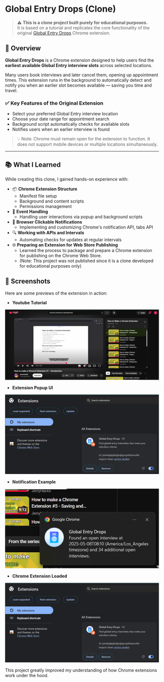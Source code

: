 ﻿# Global Entry Drops (Clone)

> ⚠️ **This is a clone project built purely for educational purposes.**  
> It is based on a tutorial and replicates the core functionality of the original [Global Entry Drops](https://chromewebstore.google.com/detail/global-entry-drops/mljieicmojbnoockkgjfobamclclafmi) Chrome extension.

## 🧭 Overview

**Global Entry Drops** is a Chrome extension designed to help users find the **earliest available Global Entry interview slots** across selected locations.

Many users book interviews and later cancel them, opening up appointment times. This extension runs in the background to automatically detect and notify you when an earlier slot becomes available — saving you time and travel.

### ✅ Key Features of the Original Extension

- Select your preferred Global Entry interview location
- Choose your date range for appointment search
- Background script automatically checks for available slots
- Notifies users when an earlier interview is found

> 💡 Note: Chrome must remain open for the extension to function. It does not support mobile devices or multiple locations simultaneously.

---

## 📚 What I Learned

While creating this clone, I gained hands-on experience with:

- 📦 **Chrome Extension Structure**
  - Manifest file setup
  - Background and content scripts
  - Permissions management
- 🧠 **Event Handling**
  - Handling user interactions via popup and background scripts
- 🔔 **Browser Clickable Notifications**
  - Implementing and customizing Chrome's notification API, tabs API
- 🔍 **Working with APIs and Intervals**
  - Automating checks for updates at regular intervals
- 🌐 **Preparing an Extension for Web Store Publishing**
  - Learned the process to package and prepare a Chrome extension for publishing on the Chrome Web Store.
  - (Note: This project was not published since it is a clone developed for educational purposes only)

## 📸 Screenshots

Here are some previews of the extension in action:

- **Youtube Tutorial**

![Youtube Tutorial](\images\Screenshots\Tutorial.png)

- **Extension Popup UI**

![Extension Popup UI](images\Screenshots\extension-loaded.png)

- **Notification Example**

![Notification Example](images\Screenshots\notification-example.png)

- **Chrome Extension Loaded**

![Chrome Extension Loaded](images\Screenshots\extension-loaded.png)

This project greatly improved my understanding of how Chrome extensions work under the hood.
